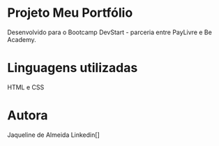 # Projeto Meu Portfólio

Desenvolvido para o Bootcamp DevStart - parceria entre PayLivre e Be Academy.

# Linguagens utilizadas

HTML e CSS

# Autora

Jaqueline de Almeida 
Linkedin[]
